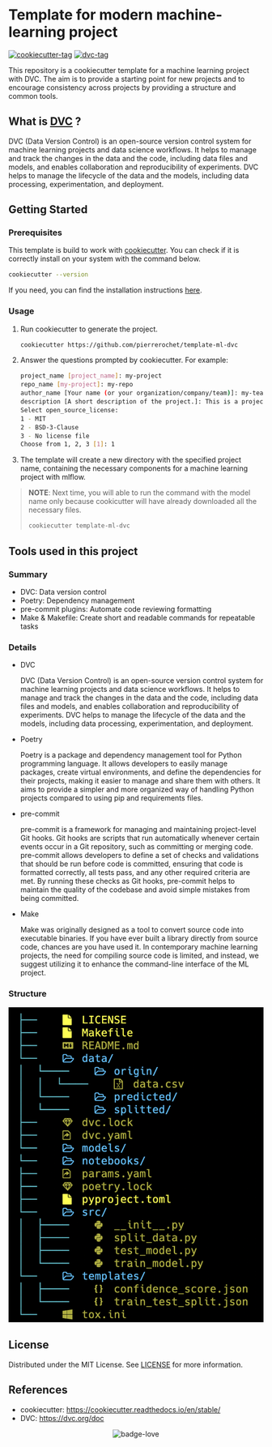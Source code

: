 # Template for modern machine-learning project

[![cookiecutter-tag](https://img.shields.io/badge/cookiecutter-grey?style=for-the-badge&logo=cookiecutter&logoColor=#d4aa00)](https://cookiecutter.readthedocs.io/en/stable/)
[![dvc-tag](https://img.shields.io/badge/dvc-eadef7?style=for-the-badge&logo=dvc)](https://dvc.org/doc)

This repository is a cookiecutter template for a machine learning project with DVC. The aim is to provide a starting point for new projects and to encourage consistency across projects by providing a structure and common tools.

## What is [DVC](https://dvc.org/doc) ?

DVC (Data Version Control) is an open-source version control system for machine learning projects and data science workflows. It helps to manage and track the changes in the data and the code, including data files and models, and enables collaboration and reproducibility of experiments. DVC helps to manage the lifecycle of the data and the models, including data processing, experimentation, and deployment.

## Getting Started

### Prerequisites

This template is build to work with [cookiecutter](https://cookiecutter.readthedocs.io/en/stable/).
You can check if it is correctly install on your system with the command below.

```bash
cookiecutter --version
```

If you need, you can find the installation instructions [here](https://cookiecutter.readthedocs.io/en/stable/installation.html).

### Usage

1. Run cookiecutter to generate the project.
   ```bash
   cookiecutter https://github.com/pierrerochet/template-ml-dvc
   ```
2. Answer the questions prompted by cookiecutter. For example:

   ```bash
   project_name [project_name]: my-project
   repo_name [my-project]: my-repo
   author_name [Your name (or your organization/company/team)]: my-team
   description [A short description of the project.]: This is a project to test the template.
   Select open_source_license:
   1 - MIT
   2 - BSD-3-Clause
   3 - No license file
   Choose from 1, 2, 3 [1]: 1
   ```

3. The template will create a new directory with the specified project name, containing the necessary components for a machine learning project with mlflow.

> **NOTE**: Next time, you will able to run the command with the model name only because cookicutter will have already downloaded all the necessary files.
>
> ```bash
> cookiecutter template-ml-dvc
> ```

## Tools used in this project

### Summary

- DVC: Data version control
- Poetry: Dependency management
- pre-commit plugins: Automate code reviewing formatting
- Make & Makefile: Create short and readable commands for repeatable tasks

### Details

- DVC

  DVC (Data Version Control) is an open-source version control system for machine learning projects and data science workflows. It helps to manage and track the changes in the data and the code, including data files and models, and enables collaboration and reproducibility of experiments. DVC helps to manage the lifecycle of the data and the models, including data processing, experimentation, and deployment.

- Poetry

  Poetry is a package and dependency management tool for Python programming language. It allows developers to easily manage packages, create virtual environments, and define the dependencies for their projects, making it easier to manage and share them with others. It aims to provide a simpler and more organized way of handling Python projects compared to using pip and requirements files.

- pre-commit

  pre-commit is a framework for managing and maintaining project-level Git hooks. Git hooks are scripts that run automatically whenever certain events occur in a Git repository, such as committing or merging code. pre-commit allows developers to define a set of checks and validations that should be run before code is committed, ensuring that code is formatted correctly, all tests pass, and any other required criteria are met. By running these checks as Git hooks, pre-commit helps to maintain the quality of the codebase and avoid simple mistakes from being committed.

- Make

  Make was originally designed as a tool to convert source code into executable binaries. If you have ever built a library directly from source code, chances are you have used it. In contemporary machine learning projects, the need for compiling source code is limited, and instead, we suggest utilizing it to enhance the command-line interface of the ML project.

### Structure

![tree](img/tree.png)

## License

Distributed under the MIT License. See [LICENSE](./LICENSE) for more information.

## References

- cookiecutter: https://cookiecutter.readthedocs.io/en/stable/
- DVC: https://dvc.org/doc

<div align="center">

![badge-love](https://forthebadge.com/images/badges/built-with-love.svg)

</div>
